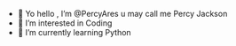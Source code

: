 - :wave: Yo hello , I’m @PercyAres u may call me Percy Jackson
- 👀 I’m interested in Coding
- 🌱 I’m currently learning Python

<!---
PercyAres/PercyAres is a ✨ special ✨ repository because its `README.md` (this file) appears on your GitHub profile.
You can click the Preview link to take a look at your changes.
--->

